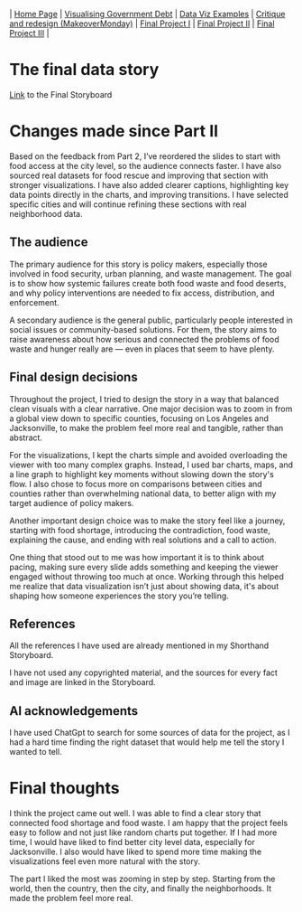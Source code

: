 | [Home Page](https://koundinya9.github.io/Koundinya-portfolio/) | [Visualising Government Debt](visualizing-government-debt.md) | [Data Viz Examples](dataviz-examples.md) | [Critique and redesign (MakeoverMonday)](critique-by-design.md) | [Final Project I](final-project-part-one.md) | [Final Project II](final-project-part-two.md) | [Final Project III](final-project-part-three.md) |

# The final data story

[Link](https://preview.shorthand.com/tZPMJBRAL6YFpUXM) to the Final Storyboard

# Changes made since Part II
Based on the feedback from Part 2, I’ve reordered the slides to start with food access at the city level, so the audience connects faster.
I have also sourced real datasets for food rescue and improving that section with stronger visualizations. I have also added clearer captions, highlighting key data points directly in the charts, and improving transitions. I have selected specific cities and will continue refining these sections with real neighborhood data.


## The audience

The primary audience for this story is policy makers, especially those involved in food security, urban planning, and waste management. The goal is to show how systemic failures create both food waste and food deserts, and why policy interventions are needed to fix access, distribution, and enforcement.

A secondary audience is the general public, particularly people interested in social issues or community-based solutions. For them, the story aims to raise awareness about how serious and connected the problems of food waste and hunger really are — even in places that seem to have plenty.


## Final design decisions

Throughout the project, I tried to design the story in a way that balanced clean visuals with a clear narrative. One major decision was to zoom in from a global view down to specific counties, focusing on Los Angeles and Jacksonville, to make the problem feel more real and tangible, rather than abstract.

For the visualizations, I kept the charts simple and avoided overloading the viewer with too many complex graphs. Instead, I used bar charts, maps, and a line graph to highlight key moments without slowing down the story's flow. I also chose to focus more on comparisons between cities and counties rather than overwhelming national data, to better align with my target audience of policy makers.

Another important design choice was to make the story feel like a journey, starting with food shortage, introducing the contradiction, food waste, explaining the cause, and ending with real solutions and a call to action.

One thing that stood out to me was how important it is to think about pacing, making sure every slide adds something and keeping the viewer engaged without throwing too much at once. Working through this helped me realize that data visualization isn’t just about showing data, it's about shaping how someone experiences the story you’re telling.



## References

All the references I have used are already mentioned in my Shorthand Storyboard. 

I have not used any copyrighted material, and the sources for every fact and image are linked in the Storyboard.

## AI acknowledgements
I have used ChatGpt to search for some sources of data for the project, as I had a hard time finding the right dataset that would help me tell the story I wanted to tell.


# Final thoughts

I think the project came out well. I was able to find a clear story that connected food shortage and food waste. I am happy that the project feels easy to follow and not just like random charts put together. If I had more time, I would have liked to find better city level data, especially for Jacksonville. I also would have liked to spend more time making the visualizations feel even more natural with the story.

The part I liked the most was zooming in step by step. Starting from the world, then the country, then the city, and finally the neighborhoods. It made the problem feel more real.

